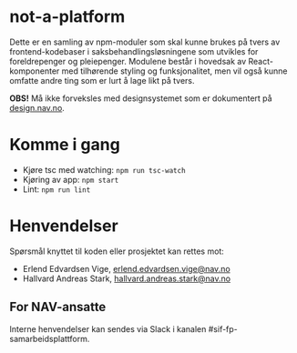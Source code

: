 not-a-platform
================

Dette er en samling av npm-moduler som skal kunne brukes på tvers av frontend-kodebaser i 
saksbehandlingsløsningene som utvikles for foreldrepenger og pleiepenger. Modulene består i
hovedsak av React-komponenter med tilhørende styling og funksjonalitet, men vil også kunne
omfatte andre ting som er lurt å lage likt på tvers.

**OBS!** Må ikke forveksles med designsystemet som er dokumentert på 
[design.nav.no](https://design.nav.no).


# Komme i gang

* Kjøre tsc med watching: `npm run tsc-watch`
* Kjøring av app: `npm start`
* Lint: `npm run lint`


# Henvendelser

Spørsmål knyttet til koden eller prosjektet kan rettes mot:

* Erlend Edvardsen Vige, [erlend.edvardsen.vige@nav.no](mailto://erlend.edvardsen.vige@nav.no)
* Hallvard Andreas Stark, [hallvard.andreas.stark@nav.no](mailto://hallvard.andreas.stark@nav.no)

## For NAV-ansatte

Interne henvendelser kan sendes via Slack i kanalen #sif-fp-samarbeidsplattform.